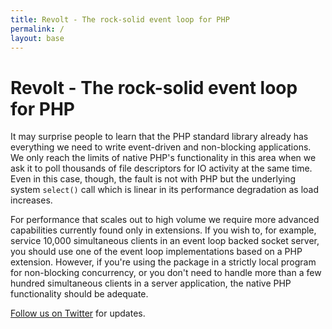 ```yaml
---
title: Revolt - The rock-solid event loop for PHP
permalink: /
layout: base
---
```

# Revolt - The rock-solid event loop for PHP
It may surprise people to learn that the PHP standard library already has everything we need to write event-driven and non-blocking applications. We only reach the limits of native PHP's functionality in this area when we ask it to poll thousands of file descriptors for IO activity at the same time. Even in this case, though, the fault is not with PHP but the underlying system `select()` call which is linear in its performance degradation as load increases.

For performance that scales out to high volume we require more advanced capabilities currently found only in extensions. If you wish to, for example, service 10,000 simultaneous clients in an event loop backed socket server, you should use one of the event loop implementations based on a PHP extension. However, if you're using the package in a strictly local program for non-blocking concurrency, or you don't need to handle more than a few hundred simultaneous clients in a server application, the native PHP functionality should be adequate.

[Follow us on Twitter](https://twitter.com/revoltphp) for updates.
